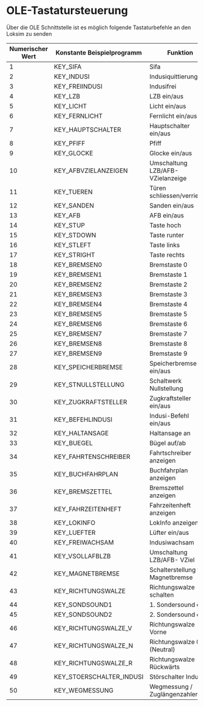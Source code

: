 ﻿# OLE-Tastatursteuerung

Über die OLE Schnittstelle ist es möglich folgende Tastaturbefehle an den Loksim zu senden

| Numerischer Wert | Konstante Beispielprogramm | Funktion |
|------------------|----------------------------|----------| 
| 1  | KEY_SIFA       |  Sifa |
| 2  | KEY_INDUSI       |  Indusiquittierung |
| 3  | KEY_FREIINDUSI       |  Indusifrei |
| 4  | KEY_LZB       |  LZB ein/aus |
| 5  | KEY_LICHT       |  Licht ein/aus |
| 6  | KEY_FERNLICHT       |  Fernlicht ein/aus |
| 7  | KEY_HAUPTSCHALTER       |  Hauptschalter ein/aus |
| 8  | KEY_PFIFF       |  Pfiff |
| 9  | KEY_GLOCKE       |  Glocke ein/aus |
| 10 |  KEY_AFBVZIELANZEIGEN       |  Umschaltung LZB/AFB- VZielanzeige |
| 11 |  KEY_TUEREN       |  Türen schliessen/verriegeln |
| 12 |  KEY_SANDEN       |  Sanden ein/aus |
| 13 |  KEY_AFB       |  AFB ein/aus |
| 14 |  KEY_STUP       |  Taste hoch |
| 15 |  KEY_STDOWN       |  Taste runter |
| 16 |  KEY_STLEFT       |  Taste links |
| 17 |  KEY_STRIGHT       |  Taste rechts |
| 18 |  KEY_BREMSEN0       |  Bremstaste 0 |
| 19 |  KEY_BREMSEN1       |  Bremstaste 1 |
| 20 |  KEY_BREMSEN2       |  Bremstaste 2 |
| 21 |  KEY_BREMSEN3       |  Bremstaste 3 |
| 22 |  KEY_BREMSEN4       |  Bremstaste 4 |
| 23 |  KEY_BREMSEN5       |  Bremstaste 5 |
| 24 |  KEY_BREMSEN6       |  Bremstaste 6 |
| 25 |  KEY_BREMSEN7       |  Bremstaste 7 |
| 26 |  KEY_BREMSEN8       |  Bremstaste 8 |
| 27 |  KEY_BREMSEN9       |  Bremstaste 9 |
| 28 |  KEY_SPEICHERBREMSE       |  Speicherbremse ein/aus |
| 29 |  KEY_STNULLSTELLUNG       |  Schaltwerk Nullstellung |
| 30 |  KEY_ZUGKRAFTSTELLER       |  Zugkraftsteller ein/aus |
| 31 |  KEY_BEFEHLINDUSI       |  Indusi-Befehl ein/aus |
| 32 |  KEY_HALTANSAGE       |  Haltansage an |
| 33 |  KEY_BUEGEL       |  Bügel auf/ab |
| 34 |  KEY_FAHRTENSCHREIBER       |  Fahrtschreiber anzeigen |
| 35 |  KEY_BUCHFAHRPLAN       |  Buchfahrplan anzeigen |
| 36 |  KEY_BREMSZETTEL       |  Bremszettel anzeigen |
| 37 |  KEY_FAHRZEITENHEFT       |  Fahrzeitenheft anzeigen |
| 38 |  KEY_LOKINFO       |  LokInfo anzeigen |
| 39 |  KEY_LUEFTER       |  Lüfter ein/aus |
| 40 |  KEY_FREIWACHSAM       |  Indusiwachsam |
| 41 |  KEY_VSOLLAFBLZB       |  Umschaltung LZB/AFB- VZiel |
| 42 |  KEY_MAGNETBREMSE       |  Schalterstellung für Magnetbremse |
| 43 |  KEY_RICHTUNGSWALZE       |  Richtungswalze schalten |
| 44 |  KEY_SONDSOUND1       |  1. Sondersound ein |
| 45 |  KEY_SONDSOUND2       |  2. Sondersound ein |
| 46 |  KEY_RICHTUNGSWALZE_V       |  Richtungswalze Vorne |
| 47 |  KEY_RICHTUNGSWALZE_N       |  Richtungswalze 0 (Neutral) |
| 48 |  KEY_RICHTUNGSWALZE_R       |  Richtungswalze Rückwärts |
| 49 |  KEY_STOERSCHALTER_INDUSI      |  Störschalter Indusi |
| 50 |  KEY_WEGMESSUNG       |  Wegmessung / Zuglängenzahler |